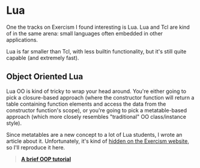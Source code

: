 # Lua

One the tracks on Exercism I found interesting is Lua.
Lua and Tcl are kind of in the same arena: small languages often embedded in other applications.

Lua is far smaller than Tcl, with less builtin functionality, but it's still quite capable (and extremely fast).

## Object Oriented Lua

Lua OO is kind of tricky to wrap your head around.
You're either going to pick a closure-based approach (where the constructor function will return a table containing function elements and access the data from the constructor function's scope), or you're going to pick a metatable-based approach (which more closely resembles "traditional" OO class/instance style).

Since metatables are a new concept to a lot of Lua students, I wrote an article about it.
Unfortunately, it's kind of [hidden on the Exercism website][article], so I'll reproduce it here.

> **[A brief OOP tutorial][oop]**


[article]: https://exercism.org/tracks/lua/exercises/high-scores/articles/oop
[oop]: ./oop
